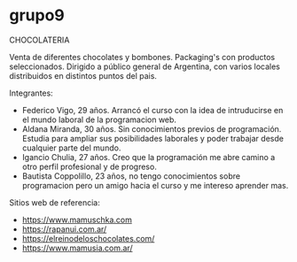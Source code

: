 # grupo9

CHOCOLATERIA

Venta de diferentes chocolates y bombones. Packaging's con productos seleccionados.
Dirigido a público general de Argentina, con varios locales distribuidos en distintos puntos del pais.

Integrantes:
-  Federico Vigo,  29  años. Arrancó el curso con la idea de intruducirse en el mundo laboral de la programacion web.
- Aldana Miranda, 30 años. Sin conocimientos previos de programación. Estudia para ampliar sus posibilidades laborales y poder trabajar desde cualquier parte del mundo.
- Igancio Chulia, 27 años. Creo que la programación me abre camino a otro perfil profesional y de progreso.    
- Bautista Coppolillo, 23 años, no tengo conocimientos sobre programacion pero un amigo hacia el curso y me intereso  aprender mas.


Sitios web de referencia:
- https://www.mamuschka.com
- https://rapanui.com.ar/
- https://elreinodeloschocolates.com/
- https://www.mamusia.com.ar/

